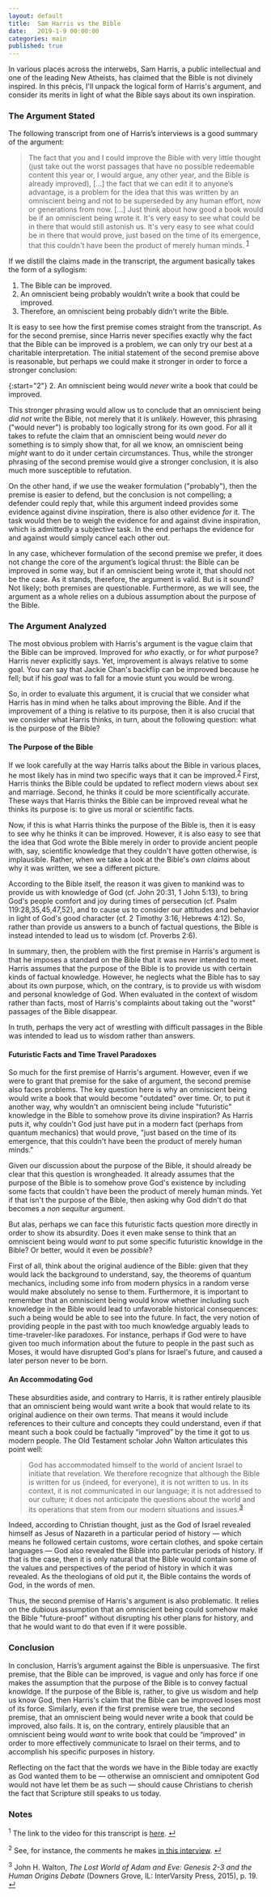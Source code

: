 ```yaml
---
layout: default
title:  Sam Harris vs the Bible
date:   2019-1-9 00:00:00
categories: main
published: true
---
```


In various places across the interwebs, Sam Harris, a public intellectual and one of the leading New Atheists, has claimed that the Bible is not divinely inspired. In this précis, I'll unpack the logical form of Harris's argument, and consider its merits in light of what the Bible says about its own inspiration.

### The Argument Stated
The following transcript from one of Harris’s interviews is a good summary of the argument:

> The fact that you and I could improve the Bible with very little thought (just take out the worst passages that have no possible redeemable content this year or, I would argue, any other year, and the Bible is already improved), […] the fact that we can edit it to anyone’s advantage, is a problem for the idea that this was written by an omniscient being and not to be superseded by any human effort, now or generations from now. […] Just think about how good a book would be if an omniscient being wrote it. It's very easy to see what could be in there that would still astonish us. It's very easy to see what could be in there that would prove, just based on the time of its emergence, that this couldn't have been the product of merely human minds. <sup id="a1">[1](#f1)</sup>

If we distill the claims made in the transcript, the argument basically takes the form of a syllogism:

1. The Bible can be improved.
2. An omniscient being probably wouldn’t write a book that could be improved.
3. Therefore, an omniscient being probably didn’t write the Bible.

It is easy to see how the first premise comes straight from the transcript. As for the second premise, since Harris never specifies exactly why the fact that the Bible can be improved is a problem, we can only try our best at a charitable interpretation. The initial statement of the second premise above is reasonable, but perhaps we could make it stronger in order to force a stronger conclusion:

{:start="2"}
2. An omniscient being would *never* write a book that could be improved.

This stronger phrasing would allow us to conclude that an omniscient being *did not* write the Bible, not merely that it is *unlikely*. However, this phrasing ("would never") is probably too logically strong for its own good. For all it takes to refute the claim that an omniscient being would *never* do something is to simply show that, for all we know, an omniscient being *might* want to do it under certain circumstances. Thus, while the stronger phrasing of the second premise would give a stronger conclusion, it is also much more susceptible to refutation.

On the other hand, if we use the weaker formulation ("probably"), then the premise is easier to defend, but the conclusion is not compelling; a defender could reply that, while this argument indeed provides some evidence against divine inspiration, there is also other evidence *for* it. The task would then be to weigh the evidence for and against divine inspiration, which is admittedly a subjective task. In the end perhaps the evidence for and against would simply cancel each other out.

In any case, whichever formulation of the second premise we prefer, it does not change the core of the argument’s logical thrust: the Bible can be improved in some way, but if an omniscient being wrote it, that should not be the case. As it stands, therefore, the argument is valid. But is it sound? Not likely; both premises are questionable. Furthermore, as we will see, the argument as a whole relies on a dubious assumption about the purpose of the Bible.

### The Argument Analyzed

The most obvious problem with Harris's argument is the vague claim that the Bible can be improved. Improved for *who* exactly, or for *what* purpose? Harris never explicitly says. Yet, improvement is always relative to some goal. You can say that Jackie Chan's backflip can be improved because he fell; but if his *goal* was to fall for a movie stunt you would be wrong.

So, in order to evaluate this argument, it is crucial that we consider what Harris has in mind when he talks about improving the Bible. And if the improvement of a thing is relative to its purpose, then it is also crucial that we consider what Harris thinks, in turn, about the following question: what is the purpose of the Bible?

#### The Purpose of the Bible
If we look carefully at the way Harris talks about the Bible in various places, he most likely has in mind two specific ways that it can be improved.<sup id="a2">[2](#f2)</sup> First, Harris thinks the Bible could be updated to reflect modern views about sex and marriage. Second, he thinks it could be more scientifically accurate. These ways that Harris thinks the Bible can be improved reveal what he thinks its purpose is: to give us moral or scientific facts.

Now, if this is what Harris thinks the purpose of the Bible is, then it is easy to see why he thinks it can be improved. However, it is also easy to see that the idea that God wrote the Bible merely in order to provide ancient people with, say, scientific knowledge that they couldn't have gotten otherwise, is implausible. Rather, when we take a look at the Bible's *own claims* about why it was written, we see a different picture.

According to the Bible itself, the reason it was given to mankind was to provide us with knowledge of God (cf. John 20:31, 1 John 5:13), to bring God's people comfort and joy during times of persecution (cf. Psalm 119:28,35,45,47,52), and to cause us to consider our attitudes and behavior in light of God's good character (cf. 2 Timothy 3:16, Hebrews 4:12). So, rather than provide us answers to a bunch of factual questions, the Bible is instead intended to lead us to wisdom (cf. Proverbs 2:6).

In summary, then, the problem with the first premise in Harris's argument is that he imposes a standard on the Bible that it was never intended to meet. Harris assumes that the purpose of the Bible is to provide us with certain kinds of factual knowledge. However, he neglects what the Bible has to say about its own purpose, which, on the contrary, is to provide us with wisdom and personal knowledge of God. When evaluated in the context of wisdom rather than facts, most of Harris's complaints about taking out the "worst" passages of the Bible disappear.

In truth, perhaps the very act of wrestling with difficult passages in the Bible was intended to lead us to wisdom rather than answers.

#### Futuristic Facts and Time Travel Paradoxes
So much for the first premise of Harris's argument. However, even if we were to grant that premise for the sake of argument, the second premise also faces problems. The key question here is why an omniscient being would write a book that would become "outdated" over time. Or, to put it another way, why wouldn't an omniscient being include "futuristic" knowledge in the Bible to somehow prove its divine inspiration? As Harris puts it, why couldn't God just have put in a modern fact (perhaps from quantum mechanics) that would prove, "just based on the time of its emergence, that this couldn't have been the product of merely human minds."

Given our discussion about the purpose of the Bible, it should already be clear that this question is wrongheaded. It already assumes that the purpose of the Bible is to somehow prove God's existence by including some facts that couldn't have been the product of merely human minds. Yet if that isn't the purpose of the Bible, then asking why God didn't do that becomes a *non sequitur* argument.

But alas, perhaps we can face this futuristic facts question more directly in order to show its absurdity. Does it even make sense to think that an omniscient being would *want* to put some specific futuristic knowldge in the Bible? Or better, would it even be *possible*?

First of all, think about the original audience of the Bible: given that they would lack the background to understand, say, the theorems of quantum mechanics, including some info from modern physics in a random verse would make absolutely no sense to them. Furthermore, it is important to remember that an omniscient being would know whether including such knowledge in the Bible would lead to unfavorable historical consequences: such a being would be able to see into the future. In fact, the very notion of providing people in the past with too much knowledge arguably leads to time-traveler-like paradoxes. For instance, perhaps if God were to have given too much information about the future to people in the past such as Moses, it would have disrupted God's plans for Israel's future, and caused a later person never to be born.

#### An Accommodating God
These absurdities aside, and contrary to Harris, it is rather entirely plausible that an omniscient being would want write a book that would relate to its original audience on their own terms. That means it would include references to their culture and concepts they could understand, even if that meant such a book could be factually “improved” by the time it got to us modern people. The Old Testament scholar John Walton articulates this point well:

> God has accommodated himself to the world of ancient Israel to initiate that revelation. We therefore recognize that although the Bible is written for us (indeed, for everyone), it is not written to us. In its context, it is not communicated in our language; it is not addressed to our culture; it does not anticipate the questions about the world and its operations that stem from our modern situations and issues.<sup id="a3">[3](#f3)</sup>

Indeed, according to Christian thought, just as the God of Israel revealed himself as Jesus of Nazareth in a particular period of history — which means he followed certain customs, wore certain clothes, and spoke certain languages — God also revealed the Bible into particular periods of history. If that is the case, then it is only natural that the Bible would contain some of the values and perspectives of the period of history in which it was revealed. As the theologians of old put it, the Bible contains the words of God, in the words of men.

Thus, the second premise of Harris's argument is also problematic. It relies on the dubious assumption that an omniscient being could somehow make the Bible "future-proof" without disrupting his other plans for history, and that he would want to do that even if it were possible.

### Conclusion
In conclusion, Harris’s argument against the Bible is unpersuasive. The first premise, that the Bible can be improved, is vague and only has force if one makes the assumption that the purpose of the Bible is to convey factual knowldge. If the purpose of the Bible is, rather, to give us wisdom and help us know God, then Harris's claim that the Bible can be improved loses most of its force. Similarly, even if the first premise were true, the second premise, that an omniscient being would never write a book that could be improved, also fails. It is, on the contrary, entirely plausible that an omniscient being would *want* to write book that could be “improved” in order to more effectively communicate to Israel on their terms, and to accomplish his specific purposes in history.

Reflecting on the fact that the words we have in the Bible today are exactly as God wanted them to be — otherwise an omniscient and omnipotent God would not have let them be as such — should cause Christians to cherish the fact that Scripture still speaks to us today.

### Notes
<sup id="f1">1</sup> The link to the video for this transcript is [here](https://youtu.be/bdUC8nRVyYY?t=1962). [↵](#a1)

<sup id="f2">2</sup> See, for instance, the comments he makes [in this interview](https://www.youtube.com/watch?v=8zV3vIXZ-1Y). [↵](#a2)

<sup id="f3">3</sup> John H. Walton, *The Lost World of Adam and Eve: Genesis 2-3 and the Human Origins Debate* (Downers Grove, IL: InterVarsity Press, 2015), p. 19. [↵](#a3)

